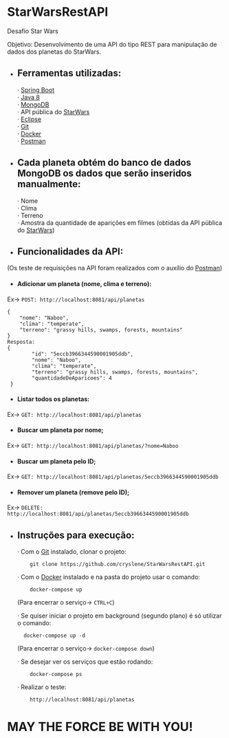 # StarWarsRestAPI
Desafio Star Wars

Objetivo: Desenvolvimento de uma API do tipo REST para manipulação de dados dos planetas do StarWars.

* ## Ferramentas utilizadas:
   · [Spring Boot](https://spring.io/tools)  
   · [Java 8](https://www.java.com/pt_BR/download/)  
   · [MongoDB](https://www.mongodb.com/download-center)  
   · API pública do [StarWars](https://swapi.dev/about)    
   · [Eclipse](https://www.eclipse.org/downloads/)  
   · [Git](https://git-scm.com/downloads)  
   · [Docker](https://docs.docker.com/)  
   · [Postman](https://www.postman.com/downloads/)
  

* ## Cada planeta obtém do banco de dados MongoDB os dados que serão inseridos manualmente:

   · Nome  
   · Clima  
   · Terreno  
   · Amostra da quantidade de aparições em filmes (obtidas da API pública do [StarWars](https://swapi.dev/about))



* ## Funcionalidades da API:
(Os teste de requisições na API foram realizados com o auxílio do [Postman](https://www.postman.com/downloads/))
* #### Adicionar um planeta (nome, clima e terreno):

Ex-> `POST: http://localhost:8081/api/planetas`

    {
	    "nome": "Naboo",
	    "clima": "temperate",
	    "terreno": "grassy hills, swamps, forests, mountains"
    }
    Resposta:
    {
            "id": "5eccb3966344590001905ddb",
            "nome": "Naboo",
            "clima": "temperate",
            "terreno": "grassy hills, swamps, forests, mountains",
            "quantidadeDeAparicoes": 4
     }

* #### Listar todos os planetas:
Ex-> `GET: http://localhost:8081/api/planetas`

* #### Buscar um planeta por nome;
Ex-> `GET: http://localhost:8081/api/planetas/?nome=Naboo`

* #### Buscar um planeta pelo ID;
Ex-> `GET: http://localhost:8081/api/planetas/5eccb3966344590001905ddb`

* #### Remover um planeta (remove pelo ID);
Ex-> `DELETE: http://localhost:8081/api/planetas/5eccb3966344590001905ddb`


* ## Instruções para execução:
  · Com o [Git](https://git-scm.com/downloads) instalado, clonar o projeto:
  
	      git clone https://github.com/cryslene/StarWarsRestAPI.git
        
  · Com o [Docker](https://docs.docker.com/) instalado e na pasta do projeto usar o comando:
  
	      docker-compose up
	 (Para encerrar o serviço-> `CTRL+C`)
        
  · Se quiser iniciar o projeto em background (segundo plano) é só utilizar o comando:
  
      	docker-compose up -d
	(Para encerrar o serviço-> `docker-compose down`)
        
  · Se desejar ver os serviços que estão rodando:
  
	      docker-compose ps
        
  · Realizar o teste:
  
	      http://localhost:8081/api/planetas
        


# MAY THE FORCE BE WITH YOU!
